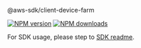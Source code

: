 @aws-sdk/client-device-farm

[![NPM version](https://img.shields.io/npm/v/@aws-sdk/client-device-farm/beta.svg)](https://www.npmjs.com/package/@aws-sdk/client-device-farm)
[![NPM downloads](https://img.shields.io/npm/dm/@aws-sdk/client-device-farm.svg)](https://www.npmjs.com/package/@aws-sdk/client-device-farm)

For SDK usage, please step to [SDK readme](https://github.com/aws/aws-sdk-js-v3).
